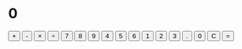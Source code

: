 <!DOCTYPE html>
<html lang="en">
<head>
    <meta charset="UTF-8">
    <meta name="viewport" content="width=device-width, initial-scale=1.0">
    <title>Calculator</title>
    <link rel="icon" type="image/png" href="favicon.png">
    <link rel="stylesheet" href="https://cdnjs.cloudflare.com/ajax/libs/font-awesome/5.10.2/css/all.min.css"/>
    <link rel="stylesheet" href="style.css">
</head>
<body>
    <div class="calculator">
        <!-- Display -->
        <div class="calculator-display">
            <h1>0</h1>
        </div>
        <!-- Buttons -->
        <div class="calculator-buttons">
            <button class="operator" value="+">+</button>
            <button class="operator" value="-">-</button>
            <button class="operator" value="*">×</button>
            <button class="operator" value="/">÷</button>
            <button value="7">7</button>
            <button value="8">8</button>
            <button value="9">9</button>
            <button value="4">4</button>
            <button value="5">5</button>
            <button value="6">6</button>
            <button value="1">1</button>
            <button value="2">2</button>
            <button value="3">3</button>
            <button class="decimal" value=".">.</button>
            <button value="0">0</button>
            <button class="clear" id="clear-btn">C</button>
            <button class="equal-sign operator" value="=">=</button>
        </div>
    </div>
    <!-- Script -->
    <script src="script.js"></script>
</body>
</html>
